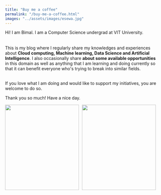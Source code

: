 ```yaml
---
title: "Buy me a coffee"
permalink: "/buy-me-a-coffee.html"
images: "../assets/images/esewa.jpg"
---
```


Hi! I am Bimal. I am a Computer Science undergrad at VIT University.<br> <br> <br>
This is my blog where I regularly share my knowledges and experiences about **Cloud computing, Machine learning, Data Science and Artificial Intelligence**. I also occasionally share **about some available opportunities** in this domain as well as anything that I am learning and doing currently so that it can benefit everyone who's trying to break into similar fields. 

<br>
If you love what I am doing and would like to support my initiatives, you are welcome to do so. 

Thank you so much! Have a nice day.



<!-- <a class="btn btn-danger" href="https://www.wowthemes.net/donate/">Buy me a coffee</a> -->

<!-- ![Esewa]({{ site.baseurl }}/assets/images/esewa.jpg) -->

<div class="row" style=' display:flex; justify-content:center; align:center'>

  <div class="column" style=''>
    <img  height="280px" width='98%' src='{{ site.baseurl }}/assets/images/esewa.jpg' />
  </div>
  <div class="column" style=''>
    <img  height="280px" width='98%' src='{{ site.baseurl }}/assets/images/upi.jpg' />
  </div>
</div>